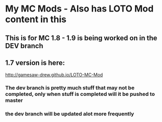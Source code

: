 # My MC Mods - Also has LOTO Mod content in this
## This is for MC 1.8 - 1.9 is being worked on in the DEV branch

## 1.7 version is here:
http://gamesaw-drew.github.io/LOTO-MC-Mod

### The dev branch is pretty much stuff that may not be completed, only when stuff is completed will it be pushed to master
### the dev branch will be updated alot more frequently

